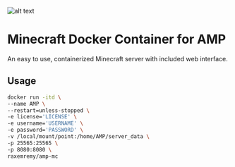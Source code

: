![alt text](http://sc25.servercraft.co:5293/Images/LogoColor.png "amp_logo")
# Minecraft Docker Container for AMP
An easy to use, containerized Minecraft server with included web interface.

## Usage
```bash
docker run -itd \
--name AMP \
--restart=unless-stopped \
-e license='LICENSE' \
-e username='USERNAME' \
-e password='PASSWORD' \
-v /local/mount/point:/home/AMP/server_data \
-p 25565:25565 \
-p 8080:8080 \
raxemremy/amp-mc
```
